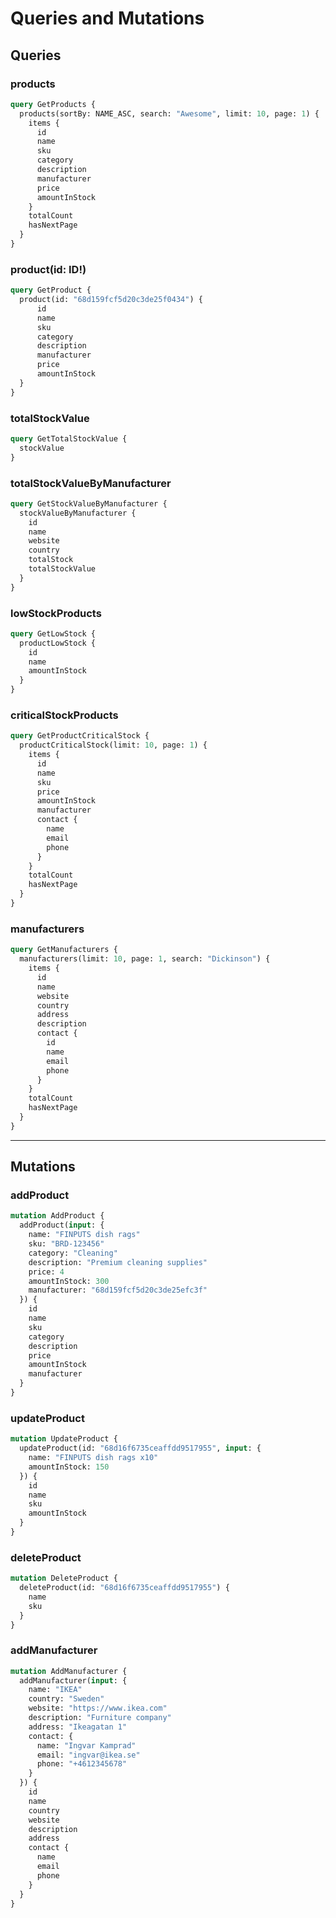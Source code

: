 # Queries and Mutations

## Queries

### products

```graphql
query GetProducts {
  products(sortBy: NAME_ASC, search: "Awesome", limit: 10, page: 1) {
    items {
      id
      name
      sku
      category
      description
      manufacturer
      price
      amountInStock
    }
    totalCount
    hasNextPage
  }
}
```

### product(id: ID!)

```graphql
query GetProduct {
  product(id: "68d159fcf5d20c3de25f0434") {
      id
      name
      sku
      category
      description
      manufacturer
      price
      amountInStock
  }
}
```

### totalStockValue

```graphql
query GetTotalStockValue {
  stockValue
}
```

### totalStockValueByManufacturer

```graphql
query GetStockValueByManufacturer {
  stockValueByManufacturer {
    id
    name
    website
    country
    totalStock
    totalStockValue
  }
}
```

### lowStockProducts

```graphql
query GetLowStock {
  productLowStock {
    id
    name
    amountInStock
  }
}
```

### criticalStockProducts

```graphql
query GetProductCriticalStock {
  productCriticalStock(limit: 10, page: 1) {
    items {
      id
      name
      sku
      price
      amountInStock
      manufacturer
      contact {
        name
        email
        phone
      }
    }
    totalCount
    hasNextPage
  }
}
```

### manufacturers

```graphql
query GetManufacturers {
  manufacturers(limit: 10, page: 1, search: "Dickinson") {
    items {
      id
      name
      website
      country
      address
      description
      contact {
        id
        name
        email
        phone
      }
    }
    totalCount
    hasNextPage
  }
}
```

***

## Mutations

### addProduct

```graphql
mutation AddProduct {
  addProduct(input: {
    name: "FINPUTS dish rags"
    sku: "BRD-123456"
    category: "Cleaning"
    description: "Premium cleaning supplies"
    price: 4
    amountInStock: 300
    manufacturer: "68d159fcf5d20c3de25efc3f"
  }) {
    id
    name
    sku
    category
    description
    price
    amountInStock
    manufacturer
  }
}
```

### updateProduct

```graphql
mutation UpdateProduct {
  updateProduct(id: "68d16f6735ceaffdd9517955", input: {
    name: "FINPUTS dish rags x10"
    amountInStock: 150
  }) {
    id
    name
    sku
    amountInStock
  }
}
```

### deleteProduct

```graphql
mutation DeleteProduct {
  deleteProduct(id: "68d16f6735ceaffdd9517955") {
    name
    sku
  }
}
```

### addManufacturer

```graphql
mutation AddManufacturer {
  addManufacturer(input: {
    name: "IKEA"
    country: "Sweden"
    website: "https://www.ikea.com"
    description: "Furniture company"
    address: "Ikeagatan 1"
    contact: {
      name: "Ingvar Kamprad"
      email: "ingvar@ikea.se"
      phone: "+4612345678"
    }
  }) {
    id
    name
    country
    website
    description
    address
    contact {
      name
      email
      phone
    }
  }
}
```
